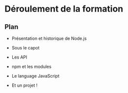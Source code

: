 # Déroulement de la formation

## Plan

* Présentation et historique de Node.js
* Sous le capot
* Les API
* npm et les modules

* Le language JavaScript
* Et un projet !